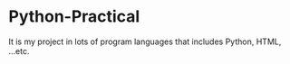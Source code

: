 # Python-Practical
It is my project in lots of program languages that includes Python, HTML, ...etc. 
